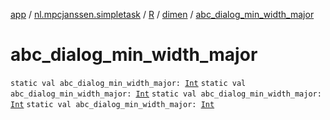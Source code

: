 [app](../../../index.md) / [nl.mpcjanssen.simpletask](../../index.md) / [R](../index.md) / [dimen](index.md) / [abc_dialog_min_width_major](.)

# abc_dialog_min_width_major

`static val abc_dialog_min_width_major: `[`Int`](https://kotlinlang.org/api/latest/jvm/stdlib/kotlin/-int/index.html)
`static val abc_dialog_min_width_major: `[`Int`](https://kotlinlang.org/api/latest/jvm/stdlib/kotlin/-int/index.html)
`static val abc_dialog_min_width_major: `[`Int`](https://kotlinlang.org/api/latest/jvm/stdlib/kotlin/-int/index.html)
`static val abc_dialog_min_width_major: `[`Int`](https://kotlinlang.org/api/latest/jvm/stdlib/kotlin/-int/index.html)